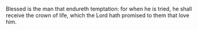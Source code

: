 Blessed is the man that endureth temptation: for when he is tried, he shall receive the crown of life, which the Lord hath promised to them that love him.

